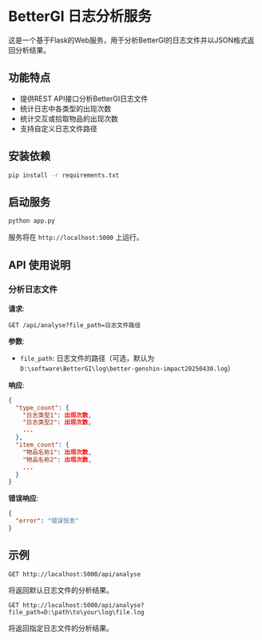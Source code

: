 # BetterGI 日志分析服务

这是一个基于Flask的Web服务，用于分析BetterGI的日志文件并以JSON格式返回分析结果。

## 功能特点

- 提供REST API接口分析BetterGI日志文件
- 统计日志中各类型的出现次数
- 统计交互或拾取物品的出现次数
- 支持自定义日志文件路径

## 安装依赖

```bash
pip install -r requirements.txt
```

## 启动服务

```bash
python app.py
```

服务将在 `http://localhost:5000` 上运行。

## API 使用说明

### 分析日志文件

**请求**:

```
GET /api/analyse?file_path=日志文件路径
```

**参数**:

- `file_path`: 日志文件的路径（可选，默认为 `D:\software\BetterGI\log\better-genshin-impact20250430.log`）

**响应**:

```json
{
  "type_count": {
    "日志类型1": 出现次数,
    "日志类型2": 出现次数,
    ...
  },
  "item_count": {
    "物品名称1": 出现次数,
    "物品名称2": 出现次数,
    ...
  }
}
```

**错误响应**:

```json
{
  "error": "错误信息"
}
```

## 示例

```
GET http://localhost:5000/api/analyse
```

将返回默认日志文件的分析结果。

```
GET http://localhost:5000/api/analyse?file_path=D:\path\to\your\log\file.log
```

将返回指定日志文件的分析结果。